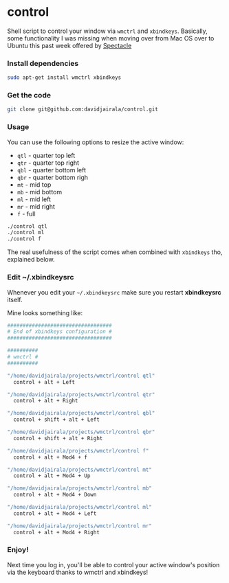 # control

Shell script to control your window via `wmctrl` and `xbindkeys`.
Basically, some functionality I was missing when moving over from Mac
OS over to Ubuntu this past week offered by [Spectacle](http://spectacleapp.com/)

### Install dependencies

```bash
sudo apt-get install wmctrl xbindkeys
```

### Get the code

```bash
git clone git@github.com:davidjairala/control.git
```

### Usage

You can use the following options to resize the active window:

* `qtl` - quarter top left
* `qtr` - quarter top right
* `qbl` - quarter bottom left
* `qbr` - quarter bottom righ
* `mt` - mid top
* `mb` - mid bottom
* `ml` - mid left
* `mr` - mid right
* `f` - full

```bash
./control qtl
./control ml
./control f
```

The real usefulness of the script comes when combined with `xbindkeys`
tho, explained below.

### Edit ~/.xbindkeysrc

Whenever you edit your `~/.xbindkeysrc` make sure you restart
**xbindkeysrc** itself.

Mine looks something like:

```bash
##################################
# End of xbindkeys configuration #
##################################

##########
# wmctrl #
##########

"/home/davidjairala/projects/wmctrl/control qtl"
  control + alt + Left

"/home/davidjairala/projects/wmctrl/control qtr"
  control + alt + Right

"/home/davidjairala/projects/wmctrl/control qbl"
  control + shift + alt + Left

"/home/davidjairala/projects/wmctrl/control qbr"
  control + shift + alt + Right

"/home/davidjairala/projects/wmctrl/control f"
  control + alt + Mod4 + f

"/home/davidjairala/projects/wmctrl/control mt"
  control + alt + Mod4 + Up

"/home/davidjairala/projects/wmctrl/control mb"
  control + alt + Mod4 + Down

"/home/davidjairala/projects/wmctrl/control ml"
  control + alt + Mod4 + Left

"/home/davidjairala/projects/wmctrl/control mr"
  control + alt + Mod4 + Right

```

### Enjoy!

Next time you log in, you'll be able to control your active window's
position via the keyboard thanks to wmctrl and xbindkeys!

